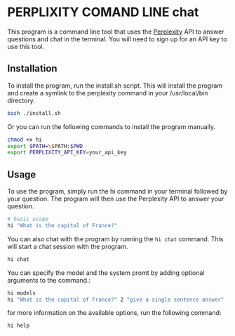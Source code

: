 # PERPLIXITY COMAND LINE chat

This program is a command line tool that uses the [Perplexity](https://perplexityapi.com/) API to answer questions and chat in the terminal.
You will need to sign up for an API key to use this tool.

## Installation
To install the program, run the install.sh script. This will install the program and create a symlink to the perplexity command in your /usr/local/bin directory.
```bash
bash ./install.sh
```
Or you can run the following commands to install the program manually.
```bash
chmod +x hi
export $PATH=\$PATH:$PWD
export PERPLIXITY_API_KEY=your_api_key
```

## Usage

To use the program, simply run the hi command in your terminal followed by your question. The program will then use the Perplexity API to answer your question.

```bash
# basic usage
hi "What is the capital of France?"
```

You can also chat with the program by running the ```hi chat``` command. This will start a chat session with the program.
```bash
hi chat
```

You can specify the model and the system promt by adding optional arguments to the command.:
```bash
hi models
hi "What is the capital of France?" 2 "give a single sentence answer"
```

for more information on the available options, run the following command:
```bash
hi help

```

